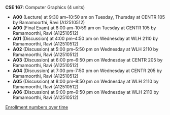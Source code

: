 **CSE 167**: Computer Graphics (4 units)

- **A00** (Lecture) at 9:30 am–10:50 am on Tuesday, Thursday at CENTR 105 by Ramamoorthi, Ravi (A12510512)
- **A00** (Final Exam) at 8:00 am–10:59 am on Tuesday at CENTR 105 by Ramamoorthi, Ravi (A12510512)
- **A01** (Discussion) at 4:00 pm–4:50 pm on Wednesday at WLH 2110 by Ramamoorthi, Ravi (A12510512)
- **A02** (Discussion) at 5:00 pm–5:50 pm on Wednesday at WLH 2110 by Ramamoorthi, Ravi (A12510512)
- **A03** (Discussion) at 6:00 pm–6:50 pm on Wednesday at CENTR 205 by Ramamoorthi, Ravi (A12510512)
- **A04** (Discussion) at 7:00 pm–7:50 pm on Wednesday at CENTR 205 by Ramamoorthi, Ravi (A12510512)
- **A05** (Discussion) at 8:00 pm–8:50 pm on Wednesday at WLH 2110 by Ramamoorthi, Ravi (A12510512)
- **A06** (Discussion) at 9:00 pm–9:50 pm on Wednesday at WLH 2110 by Ramamoorthi, Ravi (A12510512)

[Enrollment numbers over time](./CSE167.tsv)

